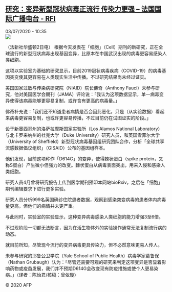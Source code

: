 <!--1593770100000-->
[研究：变异新型冠状病毒正流行  传染力更强 – 法国国际广播电台 - RFI](http://www.rfi.fr//cn/contenu/20200703-%E7%A0%94%E7%A9%B6%E5%8F%98%E5%BC%82%E6%96%B0%E5%9E%8B%E5%86%A0%E7%8A%B6%E7%97%85%E6%AF%92%E6%AD%A3%E6%B5%81%E8%A1%8C-%E4%BC%A0%E6%9F%93%E5%8A%9B%E6%9B%B4%E5%BC%BA)
------

<div>03/07/2020 - 10:35</div><img src="https://s.rfi.fr/media/display/69c24bb4-bd0c-11ea-90d3-005056bff430/w:310/p:16x9/int0013b.200703163501.jpg"><div class="t-content__body u-clearfix"><div class="m-interstitial"></div><p>（法新社华盛顿2日电）    根据今天发表在「细胞」（Cell）期刊的新研究，正在全球流行的新型冠状病毒出现基因变异，比原本在中国武汉出现的病毒更容易感染人类细胞。</p><p>    这项以实验室为基础的研究显示，目前2019冠状病毒疾病（COVID-19）的病毒基因突变使其更容易在人类现实生活中传播。不过研究结果尚未经过证实。</p><p>    美国国家过敏与传染病研究院（NIAID）院长佛奇（Anthony Fauci）未参与研究，他对美国医学会期刊（JAMA）评论说：「我认为这项数据显示，单一病毒变异使得该病毒能够更容易复制，或许含有更高的病毒量。」</p><p>    佛奇补充说：「我们还不知道患者病情是否会因此恶化，只是（从实验数据）看起来病毒更容易复制，也或许更容易传播，不过目前仍在试图证实的阶段。」</p><p>    设于新墨西哥州的洛萨拉摩斯国家实验所（Los Alamos National Laboratory）与北卡罗来纳州的杜克大学（Duke University）研究人员，和英国雪菲尔大学（University of Sheffield）新型冠状病毒基因组研究团队合作，分析「全球共享流感数据倡议组织」（GISAID）公布的基因组样本。</p><p>    他们发现，目前这项称作「D614G」的变异，使得棘状蛋白（spike protein，又称S蛋白）产生微小但强力的改变。棘状蛋白从病毒表面突出，用来入侵和感染人类细胞。</p><p>    研究人员4月曾将研究报告上传到医学期刊预印本网站bioRxiv，之后在「细胞」期刊编辑要求下进行更多实验。</p><p>    研究人员分析999名英国确诊住院患者数据，观察到感染突变病毒的患者体内病毒量更高，但他们的病情并未更严重。</p><p>    与此同时，实验室的实验显示，这种变异病毒感染人类细胞的能力增强3至6倍。</p><p>    不过现阶段一切都无法断言，因为在活生物体外的实验操作通常无法复制流行病的动态。</p><p>    就目前所知，尽管现今流行的变异病毒更具传染力，但不必然意味更易人传人。</p><p>    未参与研究的耶鲁公卫学院（Yale School of Public Health）病毒学家葛鲁保（Nathan Grubaugh）认为：「尽管还需要可观的研究来判定这项变异是否显着影响药物或疫苗发展，我们并不预期D614G会改变现有防疫措施或使个人更易染病。」（译者：陈怡君/核稿：曾依璇）</p><p class="t-copyright">© 2020 AFP</p>        </div>
